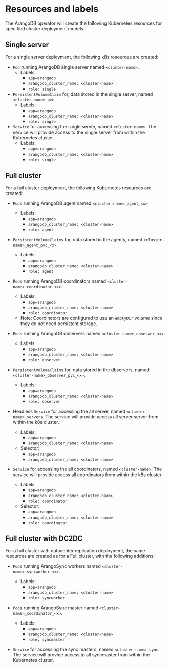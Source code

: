 # Resources and labels

The ArangoDB operator will create the following Kubernetes resources for specified
cluster deployment models.

## Single server

For a single server deployment, the following k8s resources are created:

- `Pod` running ArangoDB single server named `<cluster-name>`.
  - Labels:
    - `app=arangodb`
    - `arangodb_cluster_name: <cluster-name>`
    - `role: single`
- `PersistentVolumeClaim` for, data stored in the single server, named `<cluster-name>_pvc`.
  - Labels:
    - `app=arangodb`
    - `arangodb_cluster_name: <cluster-name>`
    - `role: single`
- `Service` for accessing the single server, named `<cluster-name>`.
  The service will provide access to the single server from within the Kubernetes cluster.
  - Labels:
    - `app=arangodb`
    - `arangodb_cluster_name: <cluster-name>`
    - `role: single`

## Full cluster

For a full cluster deployment, the following Kubernetes resources are created:

- `Pods` running ArangoDB agent named `<cluster-name>_agent_<x>`.
  - Labels:
    - `app=arangodb`
    - `arangodb_cluster_name: <cluster-name>`
    - `role: agent`

- `PersistentVolumeClaims` for, data stored in the agents, named `<cluster-name>_agent_pvc_<x>`.
  - Labels:
    - `app=arangodb`
    - `arangodb_cluster_name: <cluster-name>`
    - `role: agent`

- `Pods` running ArangoDB coordinators named `<cluster-name>_coordinator_<x>`.
  - Labels:
    - `app=arangodb`
    - `arangodb_cluster_name: <cluster-name>`
    - `role: coordinator`
  - Note: Coordinators are configured to use an `emptyDir` volume since
     they do not need persistent storage.

- `Pods` running ArangoDB dbservers named `<cluster-name>_dbserver_<x>`.
  - Labels:
    - `app=arangodb`
    - `arangodb_cluster_name: <cluster-name>`
    - `role: dbserver`

- `PersistentVolumeClaims` for, data stored in the dbservers, named `<cluster-name>_dbserver_pvc_<x>`.
  - Labels:
    - `app=arangodb`
    - `arangodb_cluster_name: <cluster-name>`
    - `role: dbserver`

- Headless `Service` for accessing the all server, named `<cluster-name>_servers`.
  The service will provide access all server server from within the k8s cluster.
  - Labels:
    - `app=arangodb`
    - `arangodb_cluster_name: <cluster-name>`
  - Selector:
    - `app=arangodb`
    - `arangodb_cluster_name: <cluster-name>`

- `Service` for accessing the all coordinators, named `<cluster-name>`.
  The service will provide access all coordinators from within the k8s cluster.
  - Labels:
    - `app=arangodb`
    - `arangodb_cluster_name: <cluster-name>`
    - `role: coordinator`
  - Selector:
    - `app=arangodb`
    - `arangodb_cluster_name: <cluster-name>`
    - `role: coordinator`

## Full cluster with DC2DC

For a full cluster with datacenter replication deployment,
the same resources are created as for a Full cluster, with the following
additions:

- `Pods` running ArangoSync workers named `<cluster-name>_syncworker_<x>`.
  - Labels:
    - `app=arangodb`
    - `arangodb_cluster_name: <cluster-name>`
    - `role: syncworker`

- `Pods` running ArangoSync master named `<cluster-name>_coordinator_<x>`.
  - Labels:
    - `app=arangodb`
    - `arangodb_cluster_name: <cluster-name>`
    - `role: syncmaster`

- `Service` for accessing the sync masters, named `<cluster-name>_sync`.
  The service will provide access to all syncmaster from within the Kubernetes cluster.
